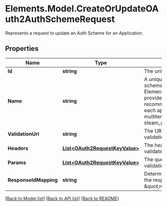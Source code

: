 # Elements.Model.CreateOrUpdateOAuth2AuthSchemeRequest
Represents a request to update an Auth Scheme for an Application.

## Properties

Name | Type | Description | Notes
------------ | ------------- | ------------- | -------------
**Id** | **string** | The unique ID of the auth scheme. | 
**Name** | **string** | A unique name used to identify the scheme within the instance of Elements. If using the same OAuth2 provider (e.g. Steam), it is recommended to suffix the name for each application when using multitenancy, e.g. steam_game1, steam_game2, etc. | 
**ValidationUrl** | **string** | The URL to send the user token validation request to. | 
**Headers** | [**List&lt;OAuth2RequestKeyValue&gt;**](OAuth2RequestKeyValue.md) | The headers required for the validation request. | [optional] 
**Params** | [**List&lt;OAuth2RequestKeyValue&gt;**](OAuth2RequestKeyValue.md) | The query parameters required for the validation request. | [optional] 
**ResponseIdMapping** | **string** | Determines how to map the user id in the response. For example \&quot;response.params.steamid\&quot; | [optional] 

[[Back to Model list]](../README.md#documentation-for-models) [[Back to API list]](../README.md#documentation-for-api-endpoints) [[Back to README]](../README.md)

